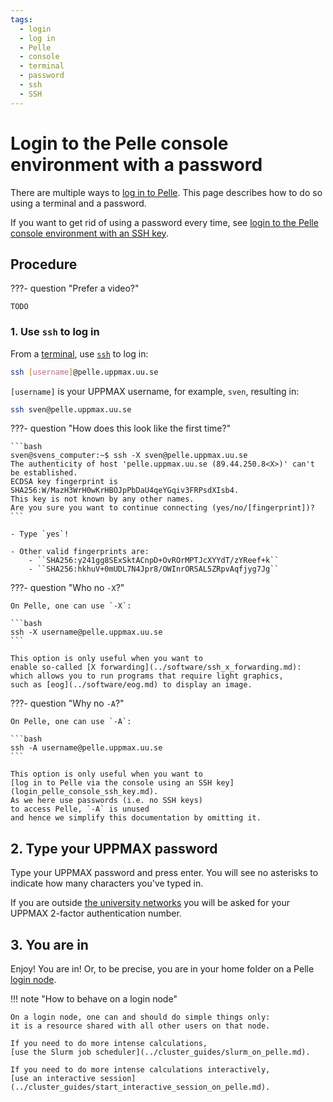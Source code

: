 ```yaml
---
tags:
  - login
  - log in
  - Pelle
  - console
  - terminal
  - password
  - ssh
  - SSH
---
```


# Login to the Pelle console environment with a password

There are multiple ways to [log in to Pelle](login_pelle.md).
This page describes how to do so using a terminal and a password.

If you want to get rid of using a password every time,
see [login to the Pelle console environment with an SSH key](login_pelle_console_ssh_key.md).

## Procedure

???- question "Prefer a video?"

    TODO

### 1. Use `ssh` to log in

From a [terminal](../software/terminal.md), use [`ssh`](../software/ssh.md) to log in:

```bash
ssh [username]@pelle.uppmax.uu.se
```

`[username]` is your UPPMAX username, for example, `sven`,
resulting in:

```bash
ssh sven@pelle.uppmax.uu.se
```

???- question "How does this look like the first time?"

    ```bash
    sven@svens_computer:~$ ssh -X sven@pelle.uppmax.uu.se
    The authenticity of host 'pelle.uppmax.uu.se (89.44.250.8<X>)' can't be established.
    ECDSA key fingerprint is SHA256:W/MazH3WrH0wKrHBOJpPbDaU4qeYGqiv3FRPsdXIsb4.
    This key is not known by any other names.
    Are you sure you want to continue connecting (yes/no/[fingerprint])?
    ```

    - Type `yes`!

    - Other valid fingerprints are:
        - ``SHA256:y241gg8SExSktACnpD+OvROrMPTJcXYYdT/zYReef+k``
        - ``SHA256:hkhuV+0mUDL7N4Jpr8/OWInrORSAL5ZRpvAqfjyg7Jg``


???- question "Who no `-X`?"

    On Pelle, one can use `-X`:

    ```bash
    ssh -X username@pelle.uppmax.uu.se
    ```

    This option is only useful when you want to
    enable so-called [X forwarding](../software/ssh_x_forwarding.md):
    which allows you to run programs that require light graphics,
    such as [eog](../software/eog.md) to display an image.

???- question "Why no `-A`?"

    On Pelle, one can use `-A`:

    ```bash
    ssh -A username@pelle.uppmax.uu.se
    ```

    This option is only useful when you want to
    [log in to Pelle via the console using an SSH key](login_pelle_console_ssh_key.md).
    As we here use passwords (i.e. no SSH keys)
    to access Pelle, `-A` is unused
    and hence we simplify this documentation by omitting it.

## 2. Type your UPPMAX password

Type your UPPMAX password and press enter.
You will see no asterisks to indicate how many
characters you've typed in.

If you are outside
[the university networks](../getting_started/get_inside_sunet.md)
you will be asked for your UPPMAX 2-factor authentication number.

## 3. You are in

Enjoy! You are in! Or, to be precise,
you are in your home folder on a Pelle [login node](../cluster_guides/login_node.md).

!!! note "How to behave on a login node"

    On a login node, one can and should do simple things only:
    it is a resource shared with all other users on that node.

    If you need to do more intense calculations,
    [use the Slurm job scheduler](../cluster_guides/slurm_on_pelle.md).

    If you need to do more intense calculations interactively,
    [use an interactive session](../cluster_guides/start_interactive_session_on_pelle.md).
